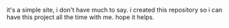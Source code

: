 it's a simple site, i don't have much to say.
i created this repository so i can have this project
all the time with me.
hope it helps.
